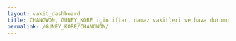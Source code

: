 ```yaml
---
layout: vakit_dashboard
title: CHANGWON, GUNEY_KORE için iftar, namaz vakitleri ve hava durumu - ilçe/eyalet seç
permalink: /GUNEY_KORE/CHANGWON/
---
```


<script type="text/javascript">
  var GLOBAL_COUNTRY = 'GUNEY_KORE';
  var GLOBAL_CITY = 'CHANGWON';
  var GLOBAL_STATE = '';
  var lat = 72;
  var lon = 21;
</script>
